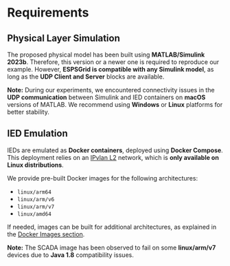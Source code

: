 # Requirements  

## Physical Layer Simulation  

The proposed physical model has been built using **MATLAB/Simulink 2023b**. Therefore, this version or a newer one is required to reproduce our example. However, **ESPSGrid is compatible with any Simulink model**, as long as the **UDP Client and Server** blocks are available.  

**Note:** During our experiments, we encountered connectivity issues in the **UDP communication** between Simulink and IED containers on **macOS** versions of MATLAB. We recommend using **Windows** or **Linux** platforms for better stability.  

## IED Emulation  

IEDs are emulated as **Docker containers**, deployed using **Docker Compose**. This deployment relies on an [IPvlan L2](https://docs.docker.com/engine/network/drivers/ipvlan/) network, which is **only available on Linux distributions**.  

We provide pre-built Docker images for the following architectures:  
- `linux/arm64`  
- `linux/arm/v6`  
- `linux/arm/v7`  
- `linux/amd64`  

If needed, images can be built for additional architectures, as explained in the [Docker Images section](https://github.com/CIARRES/ESPSGrid/tree/main/documentation/Images.md).  

**Note:** The SCADA image has been observed to fail on some **linux/arm/v7** devices due to **Java 1.8** compatibility issues.  
